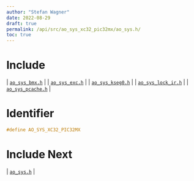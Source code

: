 ```yaml
---
author: "Stefan Wagner"
date: 2022-08-29
draft: true
permalink: /api/src/ao_sys_xc32_pic32mx/ao_sys.h/
toc: true
---
```


# Include

| [`ao_sys_bmx.h`](ao_sys_bmx.h.md) |
| [`ao_sys_exc.h`](ao_sys_exc.h.md) |
| [`ao_sys_kseg0.h`](ao_sys_kseg0.h.md) |
| [`ao_sys_lock_ir.h`](ao_sys_lock_ir.h.md) |
| [`ao_sys_pcache.h`](ao_sys_pcache.h.md) |

# Identifier

```c
#define AO_SYS_XC32_PIC32MX
```

# Include Next

| [`ao_sys.h`](../ao_sys_xc32_pic32/ao_sys.h.md) |

